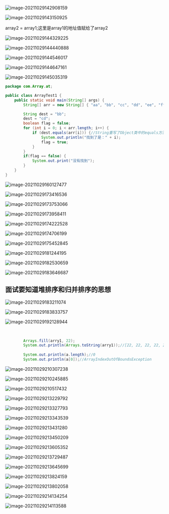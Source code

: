 ![image-20211029142908159](C:\Users\yangd\AppData\Roaming\Typora\typora-user-images\image-20211029142908159.png)

![image-20211029143150925](C:\Users\yangd\AppData\Roaming\Typora\typora-user-images\image-20211029143150925.png)

array2 = array1;这里是array1的地址值赋给了array2

![image-20211029144329225](C:\Users\yangd\AppData\Roaming\Typora\typora-user-images\image-20211029144329225.png)

![image-20211029144440888](C:\Users\yangd\AppData\Roaming\Typora\typora-user-images\image-20211029144440888.png)

![image-20211029144546017](C:\Users\yangd\AppData\Roaming\Typora\typora-user-images\image-20211029144546017.png)

![image-20211029144647161](C:\Users\yangd\AppData\Roaming\Typora\typora-user-images\image-20211029144647161.png)

![image-20211029145035319](C:\Users\yangd\AppData\Roaming\Typora\typora-user-images\image-20211029145035319.png)



~~~java
package com.Array.at;

public class ArrayTest1 {
	public static void main(String[] args) {
		String[] arr = new String[] { "aa", "bb", "cc", "dd", "ee", "ff" };

		String dest = "bb";
		dest = "cd";
		boolean flag = false;
		for (int i = 0; i < arr.length; i++) {
			if (dest.equals(arr[i])) {//String重写了Object类中的equals方法，此时的equals比的是内容是否相等
				System.out.println("找到了是：" + i);
				flag = true;
			}
		}
		if(flag == false) {
			System.out.print("没有找到");
		}
	}
}

~~~

![image-20211029160127477](C:\Users\yangd\AppData\Roaming\Typora\typora-user-images\image-20211029160127477.png)

![image-20211029173416536](C:\Users\yangd\AppData\Roaming\Typora\typora-user-images\image-20211029173416536.png)

![image-20211029173753066](C:\Users\yangd\AppData\Roaming\Typora\typora-user-images\image-20211029173753066.png)

![image-20211029173958411](C:\Users\yangd\AppData\Roaming\Typora\typora-user-images\image-20211029173958411.png)

![image-20211029174222528](C:\Users\yangd\AppData\Roaming\Typora\typora-user-images\image-20211029174222528.png)

![image-20211029174706199](C:\Users\yangd\AppData\Roaming\Typora\typora-user-images\image-20211029174706199.png)

![image-20211029175452845](C:\Users\yangd\AppData\Roaming\Typora\typora-user-images\image-20211029175452845.png)

![image-20211029181244195](C:\Users\yangd\AppData\Roaming\Typora\typora-user-images\image-20211029181244195.png)

![image-20211029182530659](C:\Users\yangd\AppData\Roaming\Typora\typora-user-images\image-20211029182530659.png)

![image-20211029183646687](C:\Users\yangd\AppData\Roaming\Typora\typora-user-images\image-20211029183646687.png)

## 面试要知道堆排序和归并排序的思想



![image-20211029183211074](C:\Users\yangd\AppData\Roaming\Typora\typora-user-images\image-20211029183211074.png)

![image-20211029183833757](C:\Users\yangd\AppData\Roaming\Typora\typora-user-images\image-20211029183833757.png)

![image-20211029192128944](C:\Users\yangd\AppData\Roaming\Typora\typora-user-images\image-20211029192128944.png)

​		

~~~java
		Arrays.fill(arry1, 22);
		System.out.println(Arrays.toString(arry1));//[22, 22, 22, 22, 22, 22, 22, 22]
		
		System.out.println(a.length);//0
		System.out.println(a[0]);//ArrayIndexOutOfBoundsException
~~~



![image-20211029210307238](C:\Users\yangd\AppData\Roaming\Typora\typora-user-images\image-20211029210307238.png)

![image-20211029210245885](C:\Users\yangd\AppData\Roaming\Typora\typora-user-images\image-20211029210245885.png)

![image-20211029210517432](C:\Users\yangd\AppData\Roaming\Typora\typora-user-images\image-20211029210517432.png)

![image-20211029213229792](C:\Users\yangd\AppData\Roaming\Typora\typora-user-images\image-20211029213229792.png)

![image-20211029213327793](C:\Users\yangd\AppData\Roaming\Typora\typora-user-images\image-20211029213327793.png)

![image-20211029213343539](C:\Users\yangd\AppData\Roaming\Typora\typora-user-images\image-20211029213343539.png)

![image-20211029213431280](C:\Users\yangd\AppData\Roaming\Typora\typora-user-images\image-20211029213431280.png)

![image-20211029213450209](C:\Users\yangd\AppData\Roaming\Typora\typora-user-images\image-20211029213450209.png)

![image-20211029213605352](C:\Users\yangd\AppData\Roaming\Typora\typora-user-images\image-20211029213605352.png)

![image-20211029213729487](C:\Users\yangd\AppData\Roaming\Typora\typora-user-images\image-20211029213729487.png)

![image-20211029213645699](C:\Users\yangd\AppData\Roaming\Typora\typora-user-images\image-20211029213645699.png)

![image-20211029213824159](C:\Users\yangd\AppData\Roaming\Typora\typora-user-images\image-20211029213824159.png)

![image-20211029213802058](C:\Users\yangd\AppData\Roaming\Typora\typora-user-images\image-20211029213802058.png)

![image-20211029214134254](C:\Users\yangd\AppData\Roaming\Typora\typora-user-images\image-20211029214134254.png)



![image-20211029214113588](C:\Users\yangd\AppData\Roaming\Typora\typora-user-images\image-20211029214113588.png)
